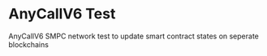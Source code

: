 # AnyCallV6 Test

AnyCallV6 SMPC network test to update smart contract states on seperate blockchains